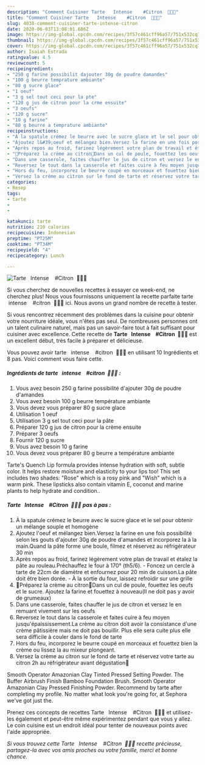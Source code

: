 ```yaml
---
description: "Comment Cuisiner Tarte   Intense    #Citron  🍋🍋🍋"
title: "Comment Cuisiner Tarte   Intense    #Citron  🍋🍋🍋"
slug: 4038-comment-cuisiner-tarte-intense-citron
date: 2020-06-03T13:08:01.686Z
image: https://img-global.cpcdn.com/recipes/3f57c461cff96a57/751x532cq70/tarte-intense-citron-🍋🍋🍋-photo-principale-de-la-recette.jpg
thumbnail: https://img-global.cpcdn.com/recipes/3f57c461cff96a57/751x532cq70/tarte-intense-citron-🍋🍋🍋-photo-principale-de-la-recette.jpg
cover: https://img-global.cpcdn.com/recipes/3f57c461cff96a57/751x532cq70/tarte-intense-citron-🍋🍋🍋-photo-principale-de-la-recette.jpg
author: Isaiah Estrada
ratingvalue: 4.5
reviewcount: 5
recipeingredient:
- "250 g farine possibilit dajouter 30g de poudre damandes"
- "100 g beurre temprature ambiante"
- "80 g sucre glace"
- "1 oeuf"
- "3 g sel tout ceci pour la pte"
- "120 g jus de citron pour la crme ensuite"
- "3 oeufs"
- "120 g sucre"
- "10 g farine"
- "80 g beurre a temprature ambiante"
recipeinstructions:
- "À la spatule crémez le beurre avec le sucre glace et le sel pour obtenir un mélange souple et homogène"
- "Ajoutez l&#39;oeuf et mélangez bien.Versez la farine en une fois possibilité selon les gouts d&#39;ajouter 30g de poudre d&#39;amandes et incorporez la à la main.Quand la pâte forme une boule, filmez et réservez au réfrigérateur 30 min"
- "Après repos au froid, farinez légèrement votre plan de travail et étalez la pâte au rouleau.Préchauffez le four à 170° (th5/6). Foncez un cercle à tarte de 22cm de diamètre et enfournez pour 20 min de cuisson.La pâte doit être bien dorée. À la sortie du four, laissez refroidir sur une grille"
- "🍋Préparez la crème au citron🍋Dans un cul de poule, fouettez les oeufs et le sucre. Ajoutez la farine et fouettez à nouveau(Il ne doit pas y avoir de grumeaux)"
- "Dans une casserole, faites chauffer le jus de citron et versez le en remuant vivement sur les oeufs"
- "Reversez le tout dans la casserole et faites cuire à feu moyen jusqu&#39;épaississement.La crème au citron doit avoir la consistance d&#39;une crème pâtissière mais ne doit pas bouillir. Plus elle sera cuite plus elle sera difficile à couler dans le fond de tarte"
- "Hors du feu, incorporez le beurre coupé en morceaux et fouettez bien la crème ou lissez la au mixeur plongeant."
- "Versez la crème au citron sur le fond de tarte et réservez votre tarte au citron 2h au réfrigérateur avant dégustation👅"
categories:
- Resep
tags:
- tarte
- 
- 

katakunci: tarte   
nutrition: 210 calories
recipecuisine: Indonesian
preptime: "PT25M"
cooktime: "PT34M"
recipeyield: "4"
recipecategory: Lunch

---
```



![Tarte   Intense    #Citron  🍋🍋🍋](https://img-global.cpcdn.com/recipes/3f57c461cff96a57/751x532cq70/tarte-intense-citron-🍋🍋🍋-photo-principale-de-la-recette.jpg)

Si vous cherchez de nouvelles recettes à essayer ce week-end, ne cherchez plus! Nous vous fournissons uniquement la recette parfaite tarte   intense    #citron  🍋🍋🍋 ici. Nous avons un grand nombre de recette à tester.

Si vous rencontrez récemment des problèmes dans la cuisine pour obtenir votre nourriture idéale, vous n'êtes pas seul. De nombreuses personnes ont un talent culinaire naturel, mais pas un savoir-faire tout à fait suffisant pour cuisiner avec excellence. Cette recette de <strong> Tarte   Intense    #Citron  🍋🍋🍋 </strong> est un excellent début, très facile à préparer et délicieuse.

<!--inarticleads1-->

Vous pouvez avoir tarte   intense    #citron  🍋🍋🍋 en utilisant 10 Ingrédients et 8 pas. Voici comment vous faire cette.

##### Ingrédients de tarte   intense    #citron  🍋🍋🍋 :

1. Vous avez besoin 250 g farine possibilité d&#39;ajouter 30g de poudre d&#39;amandes
1. Vous avez besoin 100 g beurre température ambiante
1. Vous devez vous préparer 80 g sucre glace
1. Utilisation 1 oeuf
1. Utilisation 3 g sel tout ceci pour la pâte
1. Préparer 120 g jus de citron pour la crème ensuite
1. Préparer 3 oeufs
1. Fournir 120 g sucre
1. Vous avez besoin 10 g farine
1. Vous devez vous préparer 80 g beurre a température ambiante


Tarte&#39;s Quench Lip formula provides intense hydration with soft, subtle color. It helps restore moisture and elasticity to your lips too! This set includes two shades: &#34;Rose&#34; which is a rosy pink and &#34;Wish&#34; which is a warm pink. These lipsticks also contain vitamin E, coconut and marine plants to help hydrate and condition.. 

<!--inarticleads2-->

##### Tarte   Intense    #Citron  🍋🍋🍋 pas à pas :

1. À la spatule crémez le beurre avec le sucre glace et le sel pour obtenir un mélange souple et homogène
1. Ajoutez l&#39;oeuf et mélangez bien.Versez la farine en une fois possibilité selon les gouts d&#39;ajouter 30g de poudre d&#39;amandes et incorporez la à la main.Quand la pâte forme une boule, filmez et réservez au réfrigérateur 30 min
1. Après repos au froid, farinez légèrement votre plan de travail et étalez la pâte au rouleau.Préchauffez le four à 170° (th5/6). - Foncez un cercle à tarte de 22cm de diamètre et enfournez pour 20 min de cuisson.La pâte doit être bien dorée. - À la sortie du four, laissez refroidir sur une grille
1. 🍋Préparez la crème au citron🍋Dans un cul de poule, fouettez les oeufs et le sucre. Ajoutez la farine et fouettez à nouveau(Il ne doit pas y avoir de grumeaux)
1. Dans une casserole, faites chauffer le jus de citron et versez le en remuant vivement sur les oeufs
1. Reversez le tout dans la casserole et faites cuire à feu moyen jusqu&#39;épaississement.La crème au citron doit avoir la consistance d&#39;une crème pâtissière mais ne doit pas bouillir. Plus elle sera cuite plus elle sera difficile à couler dans le fond de tarte
1. Hors du feu, incorporez le beurre coupé en morceaux et fouettez bien la crème ou lissez la au mixeur plongeant.
1. Versez la crème au citron sur le fond de tarte et réservez votre tarte au citron 2h au réfrigérateur avant dégustation👅


Smooth Operator Amazonian Clay Tinted Pressed Setting Powder. The Buffer Airbrush Finish Bamboo Foundation Brush. Smooth Operator Amazonian Clay Pressed Finishing Powder. Recommend by tarte after completing my profile. No matter what look you&#39;re going for, at Sephora we&#39;ve got just the. 

<!--inarticleads1-->

<p>
Prenez ces concepts de recettes Tarte   Intense    #Citron  🍋🍋🍋 et utilisez-les également et peut-être même expérimentez pendant que vous y allez. Le coin cuisine est un endroit idéal pour tenter de nouveaux points avec l'aide appropriée.
</p>

<p>
<i>Si vous trouvez cette Tarte   Intense    #Citron  🍋🍋🍋 recette précieuse, partagez-la avec vos amis proches ou votre famille, merci et bonne chance.</i>
</p>
